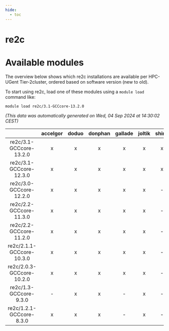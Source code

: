 ```yaml
---
hide:
  - toc
---
```


re2c
====

# Available modules


The overview below shows which re2c installations are available per HPC-UGent Tier-2cluster, ordered based on software version (new to old).

To start using re2c, load one of these modules using a `module load` command like:

```shell
module load re2c/3.1-GCCcore-13.2.0
```

*(This data was automatically generated on Wed, 04 Sep 2024 at 14:30:02 CEST)*  

| |accelgor|doduo|donphan|gallade|joltik|shinx|skitty|
| :---: | :---: | :---: | :---: | :---: | :---: | :---: | :---: |
|re2c/3.1-GCCcore-13.2.0|x|x|x|x|x|x|x|
|re2c/3.1-GCCcore-12.3.0|x|x|x|x|x|x|x|
|re2c/3.0-GCCcore-12.2.0|x|x|x|x|x|-|x|
|re2c/2.2-GCCcore-11.3.0|x|x|x|x|x|-|x|
|re2c/2.2-GCCcore-11.2.0|x|x|x|x|x|-|x|
|re2c/2.1.1-GCCcore-10.3.0|x|x|x|x|x|-|x|
|re2c/2.0.3-GCCcore-10.2.0|x|x|x|x|x|-|x|
|re2c/1.3-GCCcore-9.3.0|-|x|x|-|x|-|x|
|re2c/1.2.1-GCCcore-8.3.0|x|x|x|-|x|-|x|
